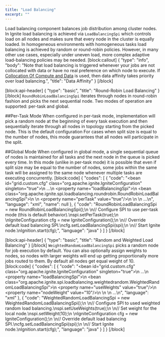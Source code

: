 ```yaml
---
title: "Load Balancing"
excerpt: ""
---
```

Load balancing component balances job distribution among cluster nodes. In Ignite load balancing is achieved via `LoadBalancingSpi` which controls load on all nodes and makes sure that every node in the cluster is equally loaded. In homogeneous environments with homogeneous tasks load balancing is achieved by random or round-robin policies. However, in many other use cases, especially under uneven load, more complex adaptive load-balancing policies may be needed.
[block:callout]
{
  "type": "info",
  "body": "Note that load balancing is triggered whenever your jobs are not collocated with data or have no real preference on which node to execute. If [Collocation Of Compute and Data](doc:collocate-compute-and-data) is used, then data affinity takes priority over load balancing.",
  "title": "Data Affinity"
}
[/block]

[block:api-header]
{
  "type": "basic",
  "title": "Round-Robin Load Balancing"
}
[/block]
`RoundRobinLoadBalancingSpi` iterates through nodes in round-robin fashion and picks the next sequential node. Two modes of operation are supported: per-task and global.

##Per-Task Mode
When configured in per-task mode, implementation will pick a random node at the beginning of every task execution and then sequentially iterate through all nodes in topology starting from the picked node. This is the default configuration For cases when split size is equal to the number of nodes, this mode guarantees that all nodes will participate in the split.

##Global Mode
When configured in global mode, a single sequential queue of nodes is maintained for all tasks and the next node in the queue is picked every time. In this mode (unlike in per-task mode) it is possible that even if split size may be equal to the number of nodes, some jobs within the same task will be assigned to the same node whenever multiple tasks are executing concurrently.
[block:code]
{
  "codes": [
    {
      "code": "<bean id=\"grid.custom.cfg\" class=\"org.apache.ignite.IgniteConfiguration\" singleton=\"true\">\n  ...\n  <property name=\"loadBalancingSpi\">\n    <bean class=\"org.apache.ignite.spi.loadbalancing.roundrobin.RoundRobinLoadBalancingSpi\">\n      <!-- Set to per-task round-robin mode (this is default behavior). -->\n      <property name=\"perTask\" value=\"true\"/>\n    </bean>\n  </property>\n  ...\n</bean>",
      "language": "xml",
      "name": null
    },
    {
      "code": "RoundRobinLoadBalancingSpi = new RoundRobinLoadBalancingSpi();\n \n// Configure SPI to use per-task mode (this is default behavior).\nspi.setPerTask(true);\n \nIgniteConfiguration cfg = new IgniteConfiguration();\n \n// Override default load balancing SPI.\ncfg.setLoadBalancingSpi(spi);\n \n// Start Ignite node.\nIgnition.start(cfg);",
      "language": "java"
    }
  ]
}
[/block]

[block:api-header]
{
  "type": "basic",
  "title": "Random and Weighted Load Balancing"
}
[/block]
`WeightedRandomLoadBalancingSpi` picks a random node for job execution by default. You can also optionally assign weights to nodes, so nodes with larger weights will end up getting proportionally more jobs routed to them. By default all nodes get equal weight of 10.
[block:code]
{
  "codes": [
    {
      "code": "<bean id=\"grid.custom.cfg\" class=\"org.apache.ignite.IgniteConfiguration\" singleton=\"true\">\n  ...\n  <property name=\"loadBalancingSpi\">\n    <bean class=\"org.apache.ignite.spi.loadbalancing.weightedrandom.WeightedRandomLoadBalancingSpi\">\n      <property name=\"useWeights\" value=\"true\"/>\n      <property name=\"nodeWeight\" value=\"10\"/>\n    </bean>\n  </property>\n  ...\n</bean>",
      "language": "xml"
    },
    {
      "code": "WeightedRandomLoadBalancingSpi = new WeightedRandomLoadBalancingSpi();\n \n// Configure SPI to used weighted random load balancing.\nspi.setUseWeights(true);\n \n// Set weight for the local node.\nspi.setWeight(10);\n \nIgniteConfiguration cfg = new IgniteConfiguration();\n \n// Override default load balancing SPI.\ncfg.setLoadBalancingSpi(spi);\n \n// Start Ignite node.\nIgnition.start(cfg);",
      "language": "java"
    }
  ]
}
[/block]